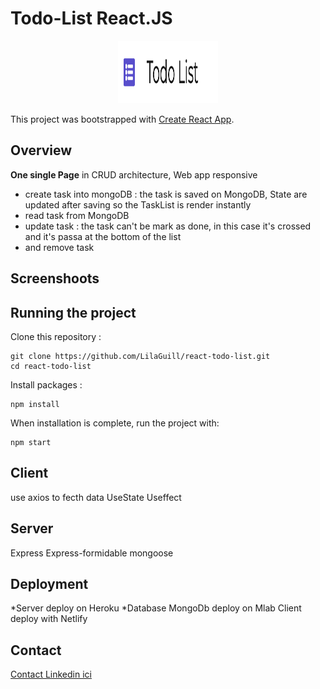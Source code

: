 # Todo-List React.JS

<p align="center">
  <img width="160" height="100" src="https://github.com/LilaGuill/react-todo-list/blob/master/public/logo.png">
</p>

This project was bootstrapped with [Create React App](https://github.com/facebook/create-react-app).

## Overview

**One single Page** in CRUD architecture, Web app responsive

- create task into mongoDB : the task is saved on MongoDB, State are updated after saving
  so the TaskList is render instantly
- read task from MongoDB
- update task : the task can't be mark as done, in this case it's crossed and it's passa at the bottom of the list
- and remove task

## Screenshoots

## Running the project

Clone this repository :

```
git clone https://github.com/LilaGuill/react-todo-list.git
cd react-todo-list
```

Install packages :

```
npm install
```

When installation is complete, run the project with:

```
npm start
```

## Client

use axios to fecth data
UseState
Useffect

## Server

Express
Express-formidable
mongoose

## Deployment

*Server deploy on Heroku
*Database MongoDb deploy on Mlab
Client deploy with Netlify

## Contact

<a href="https://www.linkedin.com/in/lila-guillermic-66542476/">Contact Linkedin ici</a>
